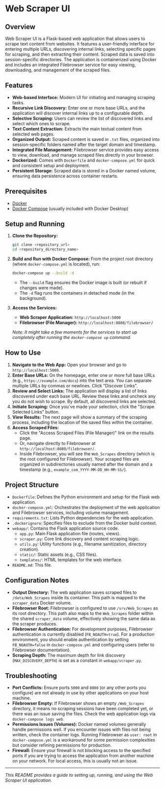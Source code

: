 # Web Scraper UI

## Overview

Web Scraper UI is a Flask-based web application that allows users to scrape text content from websites. It features a user-friendly interface for entering multiple URLs, discovering internal links, selecting specific pages for scraping, and then extracting their content. Scraped data is saved into session-specific directories. The application is containerized using Docker and includes an integrated Filebrowser service for easy viewing, downloading, and management of the scraped files.

## Features

*   **Web-based Interface:** Modern UI for initiating and managing scraping tasks.
*   **Recursive Link Discovery:** Enter one or more base URLs, and the application will discover internal links up to a configurable depth.
*   **Selective Scraping:** Users can review the list of discovered links and select which ones to scrape.
*   **Text Content Extraction:** Extracts the main textual content from selected web pages.
*   **Organized Output:** Scraped content is saved in `.txt` files, organized into session-specific folders named after the target domain and timestamp.
*   **Integrated File Management:** Filebrowser service provides easy access to view, download, and manage scraped files directly in your browser.
*   **Dockerized:** Comes with `Dockerfile` and `docker-compose.yml` for quick and consistent setup and deployment.
*   **Persistent Storage:** Scraped data is stored in a Docker named volume, ensuring data persistence across container restarts.

## Prerequisites

*   [Docker](https://www.docker.com/get-started)
*   [Docker Compose](https://docs.docker.com/compose/install/) (usually included with Docker Desktop)

## Setup and Running

1.  **Clone the Repository:**
    ```bash
    git clone <repository_url>
    cd <repository_directory_name>
    ```

2.  **Build and Run with Docker Compose:**
    From the project root directory (where `docker-compose.yml` is located), run:
    ```bash
    docker-compose up --build -d
    ```
    *   The `--build` flag ensures the Docker image is built (or rebuilt if changes were made).
    *   The `-d` flag runs the containers in detached mode (in the background).

3.  **Access the Services:**
    *   **Web Scraper Application:** `http://localhost:5000`
    *   **Filebrowser (File Manager):** `http://localhost:8080/filebrowser/`

    *Note: It might take a few moments for the services to start up completely after running the `docker-compose up` command.*

## How to Use

1.  **Navigate to the Web App:** Open your browser and go to `http://localhost:5000`.
2.  **Enter Base URLs:** On the homepage, enter one or more full base URLs (e.g., `https://example.com/docs`) into the text area. You can separate multiple URLs by commas or newlines. Click "Discover Links".
3.  **Review and Select Links:** The application will display a list of links discovered under each base URL. Review these links and uncheck any you do not wish to scrape. By default, all discovered links are selected.
4.  **Initiate Scraping:** Once you've made your selection, click the "Scrape Selected Links" button.
5.  **View Results:** The next page will show a summary of the scraping process, including the location of the saved files within the container.
6.  **Access Scraped Files:**
    *   Click the "Access Scraped Files (File Manager)" link on the results page.
    *   Or, navigate directly to Filebrowser at `http://localhost:8080/filebrowser/`.
    *   Inside Filebrowser, you will see the `Web_Scrapes` directory (which is the root configured for Filebrowser). Your scraped files are organized in subdirectories usually named after the domain and a timestamp (e.g., `example_com_YYYY-MM-DD_HH-MM-SS/`).

## Project Structure

*   `Dockerfile`: Defines the Python environment and setup for the Flask web application.
*   `docker-compose.yml`: Orchestrates the deployment of the web application and Filebrowser services, including volume management.
*   `requirements.txt`: Lists Python dependencies for the web application.
*   `.dockerignore`: Specifies files to exclude from the Docker build context.
*   `webapp/`: Contains the Flask application source code.
    *   `app.py`: Main Flask application file (routes, views).
    *   `scraper.py`: Core link discovery and content scraping logic.
    *   `utils.py`: Utility functions (e.g., filename sanitization, directory creation).
    *   `static/`: Static assets (e.g., CSS files).
    *   `templates/`: HTML templates for the web interface.
*   `README.md`: This file.

## Configuration Notes

*   **Output Directory:** The web application saves scraped files to `/data/Web_Scrapes` inside its container. This path is mapped to the `scraper_data` Docker volume.
*   **Filebrowser Root:** Filebrowser is configured to use `/srv/Web_Scrapes` as its root directory. This path also maps to the `Web_Scrapes` folder within the shared `scraper_data` volume, effectively showing the same data as the scraper produces.
*   **Filebrowser Authentication:** For development purposes, Filebrowser authentication is currently disabled (`FB_NOAUTH=true`). For a production environment, you should enable authentication by setting `FB_NOAUTH=false` in `docker-compose.yml` and configuring users (refer to Filebrowser documentation).
*   **Scraping Depth:** The maximum depth for link discovery (`MAX_DISCOVERY_DEPTH`) is set as a constant in `webapp/scraper.py`.

## Troubleshooting

*   **Port Conflicts:** Ensure ports `5000` and `8080` (or any other ports you configure) are not already in use by other applications on your host machine.
*   **Filebrowser Empty:** If Filebrowser shows an empty `/Web_Scrapes` directory, it means no scraping sessions have been completed yet, or there was an issue saving the files. Check the web application logs via `docker-compose logs web`.
*   **Permissions Issues (Volumes):** Docker named volumes generally handle permissions well. If you encounter issues with files not being written, check the container logs. Running Filebrowser as `user: root` in `docker-compose.yml` is a workaround for some permission complexities but consider refining permissions for production.
*   **Firewall:** Ensure your firewall is not blocking access to the specified ports if you are trying to access the application from another machine on your network. For local access, this is usually not an issue.

---

*This README provides a guide to setting up, running, and using the Web Scraper UI application.*